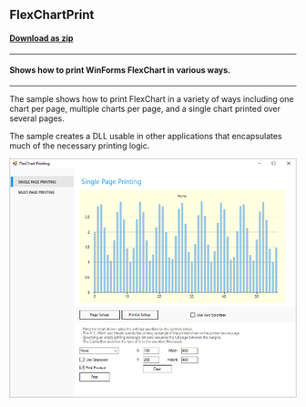 ## FlexChartPrint
#### [Download as zip](https://grapecity.github.io/DownGit/#/home?url=https://github.com/GrapeCity/ComponentOne-WinForms-Samples/tree/master/NetFramework\FlexChart\CS\FlexChartPrint\FlexChartPrint)
____
#### Shows how to print WinForms FlexChart in various ways.
____
The sample shows how to print FlexChart in a variety of ways including one chart per page, multiple charts per page, and a single chart printed over several pages.

The sample creates a DLL usable in other applications that encapsulates much of the necessary printing logic.

![screenshot](screenshot.png)

